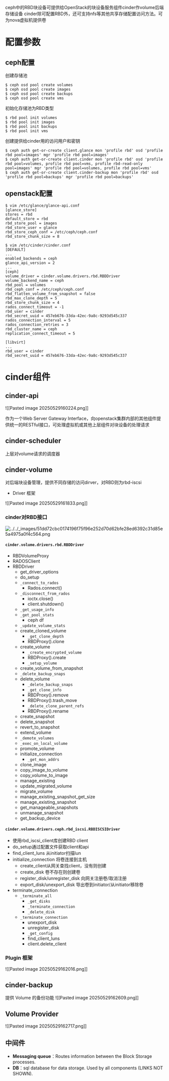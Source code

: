 ceph中的RBD块设备可提供给OpenStack的块设备服务组件cinder作volume后端存储设备
cinder除可配置RBD外，还可支持nfs等其他共享存储配置访问方法。可为nova虚拟机提供卷
# 配置参数
## ceph配置
创建存储池  
```  
$ ceph osd pool create volumes  
$ ceph osd pool create images  
$ ceph osd pool create backups  
$ ceph osd pool create vms  
```  
初始化存储池为RBD类型  
```  
$ rbd pool init volumes  
$ rbd pool init images  
$ rbd pool init backups  
$ rbd pool init vms  
```  
创建提供给cinder用的访问用户和密钥  
```  
$ ceph auth get-or-create client.glance mon 'profile rbd' osd 'profile rbd pool=images' mgr 'profile rbd pool=images'  
$ ceph auth get-or-create client.cinder mon 'profile rbd' osd 'profile rbd pool=volumes, profile rbd pool=vms, profile rbd-read-only pool=images' mgr 'profile rbd pool=volumes, profile rbd pool=vms'  
$ ceph auth get-or-create client.cinder-backup mon 'profile rbd' osd 'profile rbd pool=backups' mgr 'profile rbd pool=backups'  
```
## openstack配置
```
$ vim /etc/glance/glance-api.conf
[glance_store]
stores = rbd
default_store = rbd
rbd_store_pool = images
rbd_store_user = glance
rbd_store_ceph_conf = /etc/ceph/ceph.conf
rbd_store_chunk_size = 8

$ vim /etc/cinder/cinder.conf
[DEFAULT]
...
enabled_backends = ceph
glance_api_version = 2
...
[ceph]
volume_driver = cinder.volume.drivers.rbd.RBDDriver
volume_backend_name = ceph
rbd_pool = volumes
rbd_ceph_conf = /etc/ceph/ceph.conf
rbd_flatten_volume_from_snapshot = false
rbd_max_clone_depth = 5
rbd_store_chunk_size = 4
rados_connect_timeout = -1
rbd_user = cinder
rbd_secret_uuid = 457eb676-33da-42ec-9a8c-9293d545c337
rados_connection_interval = 5  
rados_connection_retries = 3  
rbd_cluster_name = ceph  
replication_connect_timeout = 5

[libvirt]
...
rbd_user = cinder
rbd_secret_uuid = 457eb676-33da-42ec-9a8c-9293d545c337

```

# cinder组件
## cinder-api
![[Pasted image 20250529160224.png]]

作为一个Web Server Gateway Interface，向openstack集群内部的其他组件提供统一的RESTful接口，可处理虚拟机或其他上层组件对块设备的处理请求
## cinder-scheduler
上层对volume请求的调度器
## cinder-volume
对后端块设备管理，提供不同存储的访问dirver，对RBD则为rbd-iscsi
- Driver 框架

![[Pasted image 20250529161833.png]]
### cinder对RBD接口
![../../_images/51dd72cbc0174196f75f96e252d70d62bfe28ed6392c31d85e5a4975a0f4c564.png](https://docs.ceph.com/en/mimic/_images/51dd72cbc0174196f75f96e252d70d62bfe28ed6392c31d85e5a4975a0f4c564.png)
#### `cinder.volume.drivers.rbd.RBDDriver`
- RBDVolumeProxy
- RADOSClient
- RBDDriver
	- get_driver_options
	- do_setup
	- `_connect_to_rados`
		- Rados.connect()
	- `_disconnect_from_rados`
		- ioctx.close()
		- client.shutdown()
	- `_get_usage_info`
	- `_get_pool_stats`
		- ceph df
	- `_update_volume_stats`
	- create_cloned_volume
		- `_get_clone_depth`
		- RBDProxy().clone
	- create_volume
		- `_create_encrypted_volume`
		- RBDProxy().create
		- `_setup_volume`
	- create_volume_from_snapshot
	- `_delete_backup_snaps`
	- delete_volume
		- `_delete_backup_snaps`
		- `_get_clone_info`
		- RBDProxy().remove
		- RBDProxy().trash_move
		- `_delete_clone_parent_refs`
		- RBDProxy().rename
	- create_snapshot
	- delete_snapshot
	- revert_to_snapshot
	- extend_volume
	- `_demote_volumes`
	- `_exec_on_local_volume`
	- promote_volume
	- initialize_connection
		- `_get_mon_addrs`
	- clone_image
	- copy_image_to_volume
	- copy_volume_to_image
	- manage_existing
	- update_migrated_volume
	- migrate_volume
	- manage_existing_snapshot_get_size
	- manage_existing_snapshot
	- get_manageable_snapshots
	- unmanage_snapshot
	- get_backup_device
#### `cinder.volume.drivers.ceph.rbd_iscsi.RBDISCSIDriver`
- 使用rbd_iscsi_client库创建RBD client
- do_setup通过配置文件获取client和api
- find_client_luns 从initiator扫描lun
- initialize_connection 将卷连接到主机
	- create_client从网关查找client，没有则创建
	- create_disk 卷不存在则创建卷
	- register_disk/unregister_disk 向网关注册卷/取消注册
	- export_disk/unexport_disk 导出卷到initiator/从initiator移除卷
- terminate_connection
	- `_terminate_all`
		- `_get_disks`
		- `_terminate_connection`
		- `_delete_disk`
	- `_terminate_connection`
		- unexport_disk
		- unregister_disk
		- `_get_config`
		- find_client_luns
		- client.delete_client
### Plugin 框架
![[Pasted image 20250529162016.png]]
## cinder-backup
提供 Volume 的备份功能
![[Pasted image 20250529162609.png]]
## Volume Provider
![[Pasted image 20250529162717.png]]
## 中间件
- **Messaging queue**：Routes information between the Block Storage processes.
- **DB**：sql database for data storage. Used by all components (LINKS NOT SHOWN).
